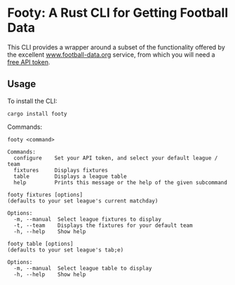 Footy: A Rust CLI for Getting Football Data
========================================

This CLI provides a wrapper around a subset of the functionality offered by the excellent www.football-data.org service, from which you will need a [free API token](http://api.football-data.org/register).

## Usage

To install the CLI:

```shell
cargo install footy
```

Commands:

```shell
footy <command>

Commands:
  configure    Set your API token, and select your default league / team
  fixtures     Displays fixtures
  table        Displays a league table
  help         Prints this message or the help of the given subcommand
```

```shell
footy fixtures [options] 
(defaults to your set league's current matchday)

Options:
  -m, --manual  Select league fixtures to display
  -t, --team    Displays the fixtures for your default team
  -h, --help    Show help
```

```shell
footy table [options] 
(defaults to your set league's tab;e)

Options:
  -m, --manual  Select league table to display
  -h, --help    Show help
```